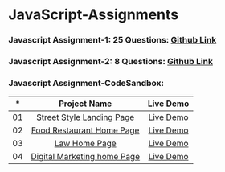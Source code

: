 # JavaScript-Assignments

### Javascript Assignment-1: 25 Questions: [Github Link](https://github.com/Abhijeet03s/Javascript-Assignment-1)
### Javascript Assignment-2: 8 Questions: [Github Link](https://github.com/Abhijeet03s/Javascript-Assignment-2)


### Javascript Assignment-CodeSandbox:

|  *  |            Project Name            | Live Demo |
| :-: | :----------------------------: | :-------: |
| 01  |  [Street Style Landing Page](https://github.com/Abhijeet03s/Full-Stack-JavaScript-Project-1)     | [Live Demo](https://live-project-1-fs-js.netlify.app/)  |
| 02  |  [Food Restaurant Home Page](https://github.com/Abhijeet03s/Full-Stack-JavaScript-Project-2)    | [Live Demo](https://live-project-2-fs-js.netlify.app/)  |
| 03  |  [Law Home Page](https://github.com/Abhijeet03s/Full-Stack-JavaScript-Project-3)     | [Live Demo](https://live-project-3-fs-js.netlify.app/)  |
| 04  |  [Digital Marketing home Page](https://github.com/Abhijeet03s/Full-Stack-JavaScript-Project-4)  | [Live Demo](https://live-project-4-fs-js.netlify.app/)  |

